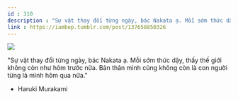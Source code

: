 ```yaml
---
id : 310
description : "Sự vật thay đổi từng ngày, bác Nakata ạ. Mỗi sớm thức dậy, thấy thế giới không còn như hôm trước nữa. Bản thân mình cũng không còn là con người từng là mình hôm qua nữa."
link : https://iambep.tumblr.com/post/137658850326
---
```


![](https://64.media.tumblr.com/d9e9d5e3e335881d49971f96e39539af/tumblr_o18clkImoJ1u3a9rjo1_1280.jpg)

"Sự vật thay đổi từng ngày, bác Nakata ạ. Mỗi sớm thức dậy, thấy thế giới
không còn như hôm trước nữa. Bản thân mình cũng không còn là con người từng
là mình hôm qua nữa."

- Haruki Murakami